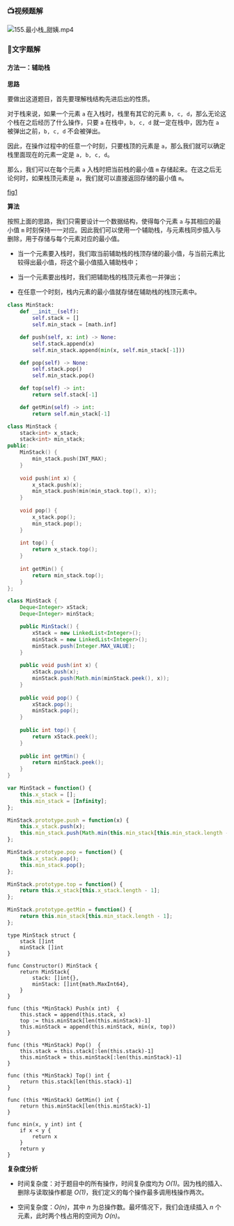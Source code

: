 ### 📺视频题解  

![155.最小栈_甜姨.mp4](11ac0cb3-e770-4e9e-b581-b884cae3eb82)

### 📖文字题解

#### 方法一：辅助栈

**思路**

要做出这道题目，首先要理解栈结构先进后出的性质。

对于栈来说，如果一个元素 `a` 在入栈时，栈里有其它的元素 `b, c, d`，那么无论这个栈在之后经历了什么操作，只要 `a` 在栈中，`b, c, d` 就一定在栈中，因为在 `a` 被弹出之前，`b, c, d` 不会被弹出。

因此，在操作过程中的任意一个时刻，只要栈顶的元素是 `a`，那么我们就可以确定栈里面现在的元素一定是 `a, b, c, d`。

那么，我们可以在每个元素 `a` 入栈时把当前栈的最小值 `m` 存储起来。在这之后无论何时，如果栈顶元素是 `a`，我们就可以直接返回存储的最小值 `m`。

 [fig1](https://assets.leetcode-cn.com/solution-static/155/155_fig1.gif)

**算法**

按照上面的思路，我们只需要设计一个数据结构，使得每个元素 `a` 与其相应的最小值 `m` 时刻保持一一对应。因此我们可以使用一个辅助栈，与元素栈同步插入与删除，用于存储与每个元素对应的最小值。

- 当一个元素要入栈时，我们取当前辅助栈的栈顶存储的最小值，与当前元素比较得出最小值，将这个最小值插入辅助栈中；

- 当一个元素要出栈时，我们把辅助栈的栈顶元素也一并弹出；

- 在任意一个时刻，栈内元素的最小值就存储在辅助栈的栈顶元素中。

```Python [sol1-Python3]
class MinStack:
    def __init__(self):
        self.stack = []
        self.min_stack = [math.inf]

    def push(self, x: int) -> None:
        self.stack.append(x)
        self.min_stack.append(min(x, self.min_stack[-1]))

    def pop(self) -> None:
        self.stack.pop()
        self.min_stack.pop()

    def top(self) -> int:
        return self.stack[-1]

    def getMin(self) -> int:
        return self.min_stack[-1]
```

```C++ [sol1-C++]
class MinStack {
    stack<int> x_stack;
    stack<int> min_stack;
public:
    MinStack() {
        min_stack.push(INT_MAX);
    }
    
    void push(int x) {
        x_stack.push(x);
        min_stack.push(min(min_stack.top(), x));
    }
    
    void pop() {
        x_stack.pop();
        min_stack.pop();
    }
    
    int top() {
        return x_stack.top();
    }
    
    int getMin() {
        return min_stack.top();
    }
};
```

```Java [sol1-Java]
class MinStack {
    Deque<Integer> xStack;
    Deque<Integer> minStack;

    public MinStack() {
        xStack = new LinkedList<Integer>();
        minStack = new LinkedList<Integer>();
        minStack.push(Integer.MAX_VALUE);
    }
    
    public void push(int x) {
        xStack.push(x);
        minStack.push(Math.min(minStack.peek(), x));
    }
    
    public void pop() {
        xStack.pop();
        minStack.pop();
    }
    
    public int top() {
        return xStack.peek();
    }
    
    public int getMin() {
        return minStack.peek();
    }
}
```

```JavaScript [sol1-JavaScript]
var MinStack = function() {
    this.x_stack = [];
    this.min_stack = [Infinity];
};

MinStack.prototype.push = function(x) {
    this.x_stack.push(x);
    this.min_stack.push(Math.min(this.min_stack[this.min_stack.length - 1], x));
};

MinStack.prototype.pop = function() {
    this.x_stack.pop();
    this.min_stack.pop();
};

MinStack.prototype.top = function() {
    return this.x_stack[this.x_stack.length - 1];
};

MinStack.prototype.getMin = function() {
    return this.min_stack[this.min_stack.length - 1];
};
```

```golang [sol1-Golang]
type MinStack struct {
    stack []int
    minStack []int
}

func Constructor() MinStack {
    return MinStack{
        stack: []int{},
        minStack: []int{math.MaxInt64},
    }
}

func (this *MinStack) Push(x int)  {
    this.stack = append(this.stack, x)
    top := this.minStack[len(this.minStack)-1]
    this.minStack = append(this.minStack, min(x, top))
}

func (this *MinStack) Pop()  {
    this.stack = this.stack[:len(this.stack)-1]
    this.minStack = this.minStack[:len(this.minStack)-1]
}

func (this *MinStack) Top() int {
    return this.stack[len(this.stack)-1]
}

func (this *MinStack) GetMin() int {
    return this.minStack[len(this.minStack)-1]
}

func min(x, y int) int {
    if x < y {
        return x
    }
    return y
}
```

**复杂度分析**

* 时间复杂度：对于题目中的所有操作，时间复杂度均为 *O(1)*。因为栈的插入、删除与读取操作都是 *O(1)*，我们定义的每个操作最多调用栈操作两次。

* 空间复杂度：*O(n)*，其中 *n* 为总操作数。最坏情况下，我们会连续插入 *n* 个元素，此时两个栈占用的空间为 *O(n)*。
